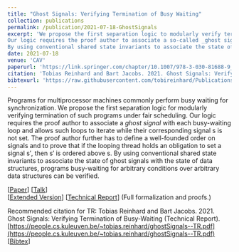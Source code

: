 ```yaml
---
title: "Ghost Signals: Verifying Termination of Busy Waiting"
collection: publications
permalink: /publication/2021-07-18-GhostSignals
excerpt: 'We propose the first separation logic to modularly verify termination of busy-waiting.
Our logic requires the proof author to associate a so-called _ghost signal_ with each busy-waiting loop and allows such loops to iterate while their corresponding signal is not set.
By using conventional shared state invariants to associate the state of ghost signals with the state of data structures, programs busy-waiting for arbitrary conditions over arbitrary data structures can be verified.'
date: 2021-07-18
venue: 'CAV'
paperurl: 'https://link.springer.com/chapter/10.1007/978-3-030-81688-9_2'
citation: 'Tobias Reinhard and Bart Jacobs. 2021. Ghost Signals: Verifying Termination of Busy-Waiting (Extended Version).'
bibtexurl: 'https://raw.githubusercontent.com/tobireinhard/Publications/master/papers/ghostSignals.bib'
---
```


Programs for multiprocessor machines commonly perform busy waiting for synchronization.
We propose the first separation logic for modularly verifying termination of such programs under fair scheduling.
Our logic requires the proof author to associate a _ghost signal_ with each busy-waiting loop and allows such loops to iterate while their corresponding signal s is not set.
The proof author further has to define a well-founded order on signals and to prove that if the looping thread holds an obligation to set a signal s′, then s′ is ordered above s.
By using conventional shared state invariants to associate the state of ghost signals with the state of data structures, programs busy-waiting for arbitrary conditions over arbitrary data structures can be verified.


[[Paper](https://link.springer.com/chapter/10.1007/978-3-030-81688-9_2)]
[[Talk](https://ucl-pplv.github.io/CAV21/poster_P_158/)]  
[[Extended Version](https://arxiv.org/abs/2010.11762)]
[[Technical Report](https://people.cs.kuleuven.be/~tobias.reinhard/ghostSignals--TR.pdf)]
(Full formalization and proofs.)  


Recommended citation for TR: Tobias Reinhard and Bart Jacobs. 2021. Ghost Signals: Verifying Termination of Busy-Waiting (Technical Report). [https://people.cs.kuleuven.be/~tobias.reinhard/ghostSignals--TR.pdf](https://people.cs.kuleuven.be/~tobias.reinhard/ghostSignals--TR.pdf)  
[[Bibtex](https://raw.githubusercontent.com/tobireinhard/Publications/master/papers/ghostSignals.bib)]
